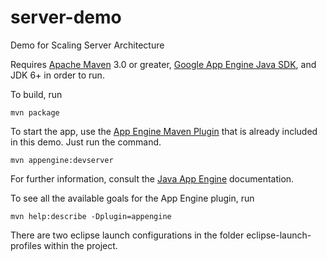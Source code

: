 server-demo
===========

Demo for Scaling Server Architecture

Requires [Apache Maven](http://maven.apache.org) 3.0 or greater, [Google App Engine Java SDK](https://developers.google.com/appengine/docs/java/gettingstarted/installing), and JDK 6+ in order to run.

To build, run

    mvn package

To start the app, use the [App Engine Maven Plugin](http://code.google.com/p/appengine-maven-plugin/) that is already included in this demo.  Just run the command.

    mvn appengine:devserver

For further information, consult the [Java App Engine](https://developers.google.com/appengine/docs/java/overview) documentation.

To see all the available goals for the App Engine plugin, run

    mvn help:describe -Dplugin=appengine

There are two eclipse launch configurations in the folder eclipse-launch-profiles within the project.
